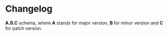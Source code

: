 # Changelog

**A.B.C** schema, where **A** stands for major version, **B** for minor version and **C** for patch version.
